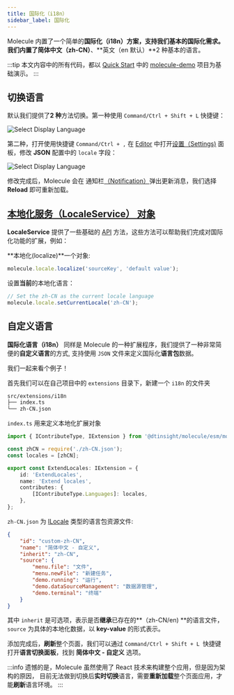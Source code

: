 ```yaml
---
title: 国际化（i18n）
sidebar_label: 国际化
---
```


Molecule 内置了一个简单的**国际化（i18n）**方案，支持我们基本的国际化需求。我们内置了**简体中文（zh-CN）**、**英文（en 默认）**2 种基本的语言。

:::tip
本文内容中的所有代码，都以 [Quick Start](../quick-start) 中的 [molecule-demo](https://github.com/DTStack/molecule-examples/tree/main/packages/molecule-demo) 项目为基础演示。
:::

## 切换语言

默认我们提供了**2 种**方法切换。第一种使用 `Command/Ctrl + Shift + L` 快捷键：

![Select Display Language](/img/guides/extend-language.png)

第二种，打开使用快捷键 `Command/Ctrl + ,` 在 [Editor](./extend-workbench.md) 中打开[设置（Settings)](./extend-settings) 面板，修改 **JSON** 配置中的 `locale` 字段：

![Select Display Language](/img/guides/extend-language2.png)

修改完成后，Molecule 会在 通知栏[（Notification）](./extend-builtin-ui.md#通知栏notification)弹出更新消息，我们选择 **Reload** 即可重新加载。

## [本地化服务（LocaleService） 对象](../api/classes/molecule.LocaleService)

**LocaleService** 提供了一些基础的 [API](../api/classes/molecule.LocaleService) 方法，这些方法可以帮助我们完成对国际化功能的扩展，例如：

**本地化(localize)**一个对象:

```ts
molecule.locale.localize('sourceKey', 'default value');
```

设置**当前**的本地化语言：

```ts
// Set the zh-CN as the current locale language
molecule.locale.setCurrentLocale('zh-CN');
```

## 自定义语言

**国际化语言（i18n）** 同样是 Molecule 的一种扩展程序，我们提供了一种非常简便的**自定义语言**的方式, 支持使用 `JSON` 文件来定义国际化**语言包**数据。

我们一起来看个例子！

首先我们可以在自己项目中的 `extensions` 目录下，新建一个 `i18n` 的文件夹

```bash
src/extensions/i18n
├── index.ts
└── zh-CN.json
```

`index.ts` 用来定义本地化扩展对象

```ts
import { IContributeType, IExtension } from '@dtinsight/molecule/esm/model';

const zhCN = require('./zh-CN.json');
const locales = [zhCN];

export const ExtendLocales: IExtension = {
    id: 'ExtendLocales',
    name: 'Extend locales',
    contributes: {
        [IContributeType.Languages]: locales,
    },
};
```

`zh-CN.json` 为 [ILocale](../api/interfaces/molecule.ILocale) 类型的语言包资源文件:

```json
{
    "id": "custom-zh-CN",
    "name": "简体中文 - 自定义",
    "inherit": "zh-CN",
    "source": {
        "menu.file": "文件",
        "menu.newFile": "新建任务",
        "demo.running": "运行",
        "demo.dataSourceManagement": "数据源管理",
        "demo.terminal": "终端"
    }
}
```

其中 `inherit` 是可选项，表示是否**继承**已存在的**（zh-CN/en) **的语言文件，`source` 为具体的本地化数据，以 **key-value** 的形式表示。

添加完成后，**刷新**整个页面，我们可以通过 `Command/Ctrl + Shift + L `快捷键打开**语言切换面板**，找到 **简体中文 - 自定义** 选项。

:::info
遗憾的是，Molecule 虽然使用了 React 技术来构建整个应用，但是因为架构的原因，
目前无法做到切换后**实时切换**语言，需要**重新加载**整个页面应用，才能**刷新**语言环境。
:::
